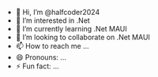 - 👋 Hi, I’m @halfcoder2024
- 👀 I’m interested in .Net
- 🌱 I’m currently learning .Net MAUI
- 💞️ I’m looking to collaborate on .Net MAUI
- 📫 How to reach me ...
- 😄 Pronouns: ...
- ⚡ Fun fact: ...

<!---
halfcoder2024/halfcoder2024 is a ✨ special ✨ repository because its `README.md` (this file) appears on your GitHub profile.
You can click the Preview link to take a look at your changes.
--->
